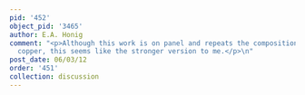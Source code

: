 ```yaml
---
pid: '452'
object_pid: '3465'
author: E.A. Honig
comment: "<p>Although this work is on panel and repeats the composition of one on
  copper, this seems like the stronger version to me.</p>\n"
post_date: 06/03/12
order: '451'
collection: discussion
---
```

